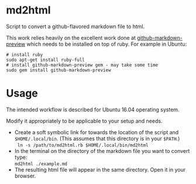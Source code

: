 # md2html
Script to convert a github-flavored markdown file to html.

This work relies heavily on the excellent work done at [github-markdown-preview](https://github.com/dmarcotte/github-markdown-preview) which needs to be installed on top of ruby. For example in Ubuntu:

```
# install ruby
sudo apt-get install ruby-full
# install github-markdown-preview gem - may take some time
sudo gem install github-markdown-preview
```

# Usage

The intended workflow is described for Ubuntu 16.04 operating system. 

Modify it appropriately to be applicable to your setup and needs.

- Create a soft symbolic link for towards the location of the script and ```$HOME/.local/bin```. (This assumes that this directory is in your ```$PATH```.)<br>
``` ln -s /path/to/md2html.rb $HOME/.local/bin/md2html```
- In the terminal on the directory of the markdown file you want to convert type:<br>```md2html ./example.md```
- The resulting html file will appear in the same directory. Open it in your browser.

